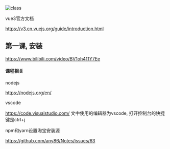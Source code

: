 ![class](https://user-images.githubusercontent.com/8264787/119430858-143e8700-bd44-11eb-91d4-546a203a4796.jpg)


vue3官方文档

https://v3.cn.vuejs.org/guide/introduction.html


## 第一课, 安装
https://www.bilibili.com/video/BV1oh411Y7Ee

#### 课程相关


nodejs

https://nodejs.org/en/

vscode

https://code.visualstudio.com/
文中使用的编辑器为vscode,  打开控制台的快捷键是ctrl+j

npm和yarn设置淘宝安装源

https://github.com/any86/Notes/issues/63
